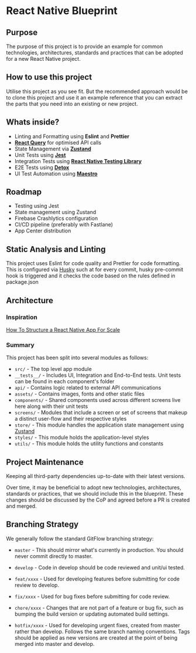 # React Native Blueprint

## Purpose

The purpose of this project is to provide an example for common technologies, architectures, standards and practices that can be adopted for a new React Native project.

## How to use this project

Utilise this project as you see fit. But the recommended approach would be to clone this project and use it an example reference that you can extract the parts that you need into an existing or new project.

## Whats inside?

- Linting and Formatting using **Eslint** and **Prettier**
- [**React Query**](https://tanstack.com/query/v4) for optimised API calls
- State Management via [**Zustand**](https://github.com/pmndrs/zustand)
- Unit Tests using [**Jest**](https://jestjs.io/docs/tutorial-react-native)
- Integration Tests using [**React Native Testing Library**](https://testing-library.com/docs/react-native-testing-library/intro/)
- E2E Tests using [**Detox**](https://wix.github.io/Detox/)
- UI Test Automation using [**Maestro**](https://maestro.mobile.dev/)

## Roadmap

- Testing using Jest
- State management using Zustand
- Firebase Crashlytics configuration
- CI/CD pipeline (preferably with Fastlane)
- App Center distribution

## Static Analysis and Linting

This project uses Eslint for code quality and Prettier for code formatting. This is configured via [Husky](https://www.npmjs.com/package/husky) such at for every commit, husky pre-commit hook is triggered and it checks the code based on the rules defined in package.json

## Architecture

### Inspiration

[How To Structure a React Native App For Scale](https://medium.com/the-andela-way/how-to-structure-a-react-native-app-for-scale-a29194cd33fc)

### Summary

This project has been split into several modules as follows:

- `src/` - The top level app module
- `__tests__/` - Includes UI, Integration and End-to-End tests. Unit tests can be found in each component's folder
- `api/` - Contains logic related to external API communications
- `assets/` - Contains images, fonts and other static files
- `components/` - Shared components used across different screens live here along with their unit tests
- `screens/` - Modules that include a screen or set of screens that makeup a distinct user-flow and their respective styles
- `store/` - This module handles the application state management using [Zustand](https://github.com/pmndrs/zustand)
- `styles/` - This module holds the application-level styles
- `utils/` - This module holds the utility functions and constants

## Project Maintenance

Keeping all third-party dependencies up-to-date with their latest versions.

Over time, it may be beneficial to adopt new technologies, architectures, standards or practices, that we should include this in the blueprint. These changes should be discussed by the CoP and agreed before a PR is created and merged.

## Branching Strategy

We generally follow the standard GitFlow branching strategy:

- `master` - This should mirror what's currently in production. You should never commit directly to master.

- `develop` - Code in develop should be code reviewed and unit/ui tested.

- `feat/xxxx` - Used for developing features before submitting for code review to develop.

- `fix/xxxx` - Used for bug fixes before submitting for code review.

- `chore/xxxx` - Changes that are not part of a feature or bug fix, such as bumping the build version or updating automated build settings.

- `hotfix/xxxx` - Used for developing urgent fixes, created from master rather than develop. Follows the same branch naming conventions. Tags should be applied as new versions are created at the point of being merged into master and develop.
